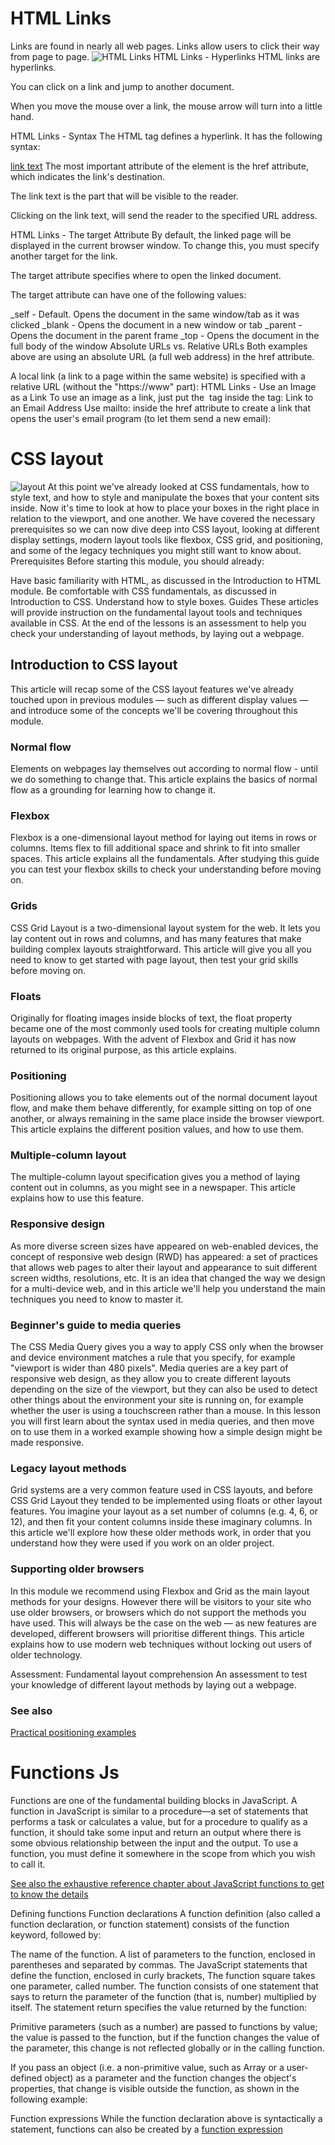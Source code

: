 
# HTML Links
Links are found in nearly all web pages. Links allow users to click their way from page to page.
![HTML Links](https://www.wikihow.com/images/thumb/3/37/Create-a-Link-With-Simple-HTML-Programming-Step-2-Version-3.jpg/v4-460px-Create-a-Link-With-Simple-HTML-Programming-Step-2-Version-3.jpg)
HTML Links - Hyperlinks
HTML links are hyperlinks.

You can click on a link and jump to another document.

When you move the mouse over a link, the mouse arrow will turn into a little hand.

HTML Links - Syntax
The HTML <a> tag defines a hyperlink. It has the following syntax:

<a href="url">link text</a>
The most important attribute of the <a> element is the href attribute, which indicates the link's destination.

The link text is the part that will be visible to the reader.

Clicking on the link text, will send the reader to the specified URL address.

HTML Links - The target Attribute
By default, the linked page will be displayed in the current browser window. To change this, you must specify another target for the link.

The target attribute specifies where to open the linked document.

The target attribute can have one of the following values:

_self - Default. Opens the document in the same window/tab as it was clicked
_blank - Opens the document in a new window or tab
_parent - Opens the document in the parent frame
_top - Opens the document in the full body of the window
Absolute URLs vs. Relative URLs
Both examples above are using an absolute URL (a full web address) in the href attribute.

A local link (a link to a page within the same website) is specified with a relative URL (without the "https://www" part):
HTML Links - Use an Image as a Link
To use an image as a link, just put the <img> tag inside the <a> tag:
Link to an Email Address
Use mailto: inside the href attribute to create a link that opens the user's email program (to let them send a new email):

# CSS layout
  ![layout](https://encrypted-tbn0.gstatic.com/images?q=tbn:ANd9GcTu4oXVAwnBhvziuWzyNXO5weIwjKo__8x4Rg&usqp=CAU)
At this point we've already looked at CSS fundamentals,
how to style text, and how to style and manipulate the boxes that your content sits inside.
Now it's time to look at how to place your boxes in the right place in relation to the viewport, and one another.
We have covered the necessary prerequisites so we can now dive deep into CSS layout, looking at different display settings, modern layout tools like flexbox,
CSS grid, and positioning, and some of the legacy techniques you might still want to know about.
Prerequisites
Before starting this module, you should already:

Have basic familiarity with HTML, as discussed in the Introduction to HTML module.
Be comfortable with CSS fundamentals, as discussed in Introduction to CSS.
Understand how to style boxes.
Guides
These articles will provide instruction on the fundamental layout tools and techniques available in CSS. At the end of the lessons is an assessment to help you check your understanding of layout methods, by laying out a webpage.

## Introduction to CSS layout
This article will recap some of the CSS layout features we've already touched upon in previous modules — such as different display values — and introduce some of the concepts we'll be covering throughout this module.
### Normal flow
Elements on webpages lay themselves out according to normal flow - until we do something to change that. This article explains the basics of normal flow as a grounding for learning how to change it.
### Flexbox
Flexbox is a one-dimensional layout method for laying out items in rows or columns. Items flex to fill additional space and shrink to fit into smaller spaces. This article explains all the fundamentals. After studying this guide you can test your flexbox skills to check your understanding before moving on.
### Grids
CSS Grid Layout is a two-dimensional layout system for the web. It lets you lay content out in rows and columns, and has many features that make building complex layouts straightforward. This article will give you all you need to know to get started with page layout, then test your grid skills before moving on.
### Floats
Originally for floating images inside blocks of text, the float property became one of the most commonly used tools for creating multiple column layouts on webpages. With the advent of Flexbox and Grid it has now returned to its original purpose, as this article explains.
### Positioning
Positioning allows you to take elements out of the normal document layout flow, and make them behave differently, for example sitting on top of one another, or always remaining in the same place inside the browser viewport. This article explains the different position values, and how to use them.
### Multiple-column layout
The multiple-column layout specification gives you a method of laying content out in columns, as you might see in a newspaper. This article explains how to use this feature.
### Responsive design
As more diverse screen sizes have appeared on web-enabled devices, the concept of responsive web design (RWD) has appeared: a set of practices that allows web pages to alter their layout and appearance to suit different screen widths, resolutions, etc. It is an idea that changed the way we design for a multi-device web, and in this article we'll help you understand the main techniques you need to know to master it.
### Beginner's guide to media queries
The CSS Media Query gives you a way to apply CSS only when the browser and device environment matches a rule that you specify, for example "viewport is wider than 480 pixels". Media queries are a key part of responsive web design, as they allow you to create different layouts depending on the size of the viewport, but they can also be used to detect other things about the environment your site is running on, for example whether the user is using a touchscreen rather than a mouse. In this lesson you will first learn about the syntax used in media queries, and then move on to use them in a worked example showing how a simple design might be made responsive.
### Legacy layout methods
Grid systems are a very common feature used in CSS layouts, and before CSS Grid Layout they tended to be implemented using floats or other layout features. You imagine your layout as a set number of columns (e.g. 4, 6, or 12), and then fit your content columns inside these imaginary columns. In this article we'll explore how these older methods work, in order that you understand how they were used if you work on an older project.
### Supporting older browsers
In this module we recommend using Flexbox and Grid as the main layout methods for your designs. However there will be visitors to your site who use older browsers, or browsers which do not support the methods you have used. This will always be the case on the web — as new features are developed, different browsers will prioritise different things. This article explains how to use modern web techniques without locking out users of older technology.

Assessment: Fundamental layout comprehension
An assessment to test your knowledge of different layout methods by laying out a webpage.
### See also
[Practical positioning examples
](https://developer.mozilla.org/en-US/docs/Learn/CSS/CSS_layout/Practical_positioning_examples)
  
 
  
  
  # Functions Js
  
  Functions are one of the fundamental building blocks in JavaScript. A function in JavaScript is similar to a procedure—a set of statements that performs a task or calculates a value, but for a procedure to qualify as a function, it should take some input and return an output where there is some obvious relationship between the input and the output. To use a function, you must define it somewhere in the scope from which you wish to call it.

[See also the exhaustive reference chapter about JavaScript functions to get to know the details](https://developer.mozilla.org/en-US/docs/Web/JavaScript/Reference/Functions)
  
  Defining functions
Function declarations
A function definition (also called a function declaration, or function statement) consists of the function keyword, followed by:

The name of the function.
A list of parameters to the function, enclosed in parentheses and separated by commas.
The JavaScript statements that define the function, enclosed in curly brackets, 
  The function square takes one parameter, called number. The function consists of one statement that says to return the parameter of the function (that is, number) multiplied by itself. The statement return specifies the value returned by the function:
  
  Primitive parameters (such as a number) are passed to functions by value; the value is passed to the function, but if the function changes the value of the parameter, this change is not reflected globally or in the calling function.

If you pass an object (i.e. a non-primitive value, such as Array or a user-defined object) as a parameter and the function changes the object's properties, that change is visible outside the function, as shown in the following example:
  
  Function expressions
While the function declaration above is syntactically a statement, functions can also be created by a [function expression](https://developer.mozilla.org/en-US/docs/Web/JavaScript/Reference/Operators/function)
  
  
  
  
  
  
  
